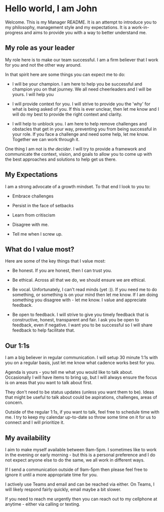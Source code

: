 # Hello world, I am John

Welcome. This is my Manager README. It is an attempt to introduce you to my philosophy, management style and my expectations. It is a work-in-progress and aims to provide you with a way to better understand me.  

## My role as your leader

My role here is to make our team successful. I am a firm believer that I work for you and not the other way around.

In that spirit here are some things you can expect me to do:

* I will be your champion.
    I am here to help you be successful and champion you on that journey. We all need cheerleaders and I will be yours. I will help you 

* I will provide context for you.
    I will strive to provide you the 'why' for what is being asked of you. If this is ever unclear, then let me know and I will do my best to provide the right context and clarity.

* I will help to unblock you.
    I am here to help remove challenges and obstacles that get in your way, preventing you from being successful in your role. If you face a challenge and need some help, let me know. Together we can work through it.

One thing I am not is *the decider*. I will try to provide a framework and communicate the context, vision, and goals to allow you to come up with the best approaches and solutions to help get us there. 

## My Expectations

I am a strong advocate of a growth mindset. To that end I look to you to:

* Embrace challenges

* Persist in the face of setbacks

* Learn from critiscism

* Disagree with me.

* Tell me when I screw up.

## What do I value most?

Here are some of the key things that I value most:

* Be honest.
    If you are honest, then I can trust you.

* Be ethical.
    Across all that we do, we should ensure we are ethical.

* Be vocal.
    Unfortunately, I can't read minds (yet :)). If you need me to do something, or something is on your mind then let me know. If I am doing something you disagree with - let me know. I value and appreciate feedback.

* Be open to feedback.
    I will strive to give you timely feedback that is constructive, honest, transparent and fair. I ask you be open to feedback, even if negative. I want you to be successful so I will share feedback to help facilitate that.

## Our 1:1s

I am a big believer in regular communication. I will setup 30 minute 1:1s with you on a regular basis, just let me know what cadence works best for you. 

Agenda is yours - you tell me what you would like to talk about. Occasionally I will have items to bring up, but I will always ensure the focus is on areas that you want to talk about first.

They don't need to be status updates (unless you want them to be). Ideas that might be useful to talk about could be aspirations, challenges, areas of concern.

Outside of the regular 1:1s, if you want to talk, feel free to schedule time with me. I try to keep my calendar up-to-date so throw some time on it for us to connect and I will prioritize it.

## My availability

I aim to make myself available between 9am-5pm. I sometimes like to work in the evening or early morning - but this is a personal preference and I do not expect anyone else to do the same, we all work in different ways. 

If I send a communication outside of 9am-5pm then please feel free to ignore it until a more appropriate time for you. 

I actively use Teams and email and can be reached via either. On Teams, I will likely respond fairly quickly, email maybe a bit slower. 

If you need to reach me urgently then you can reach out to my cellphone at anytime - either via calling or texting.

